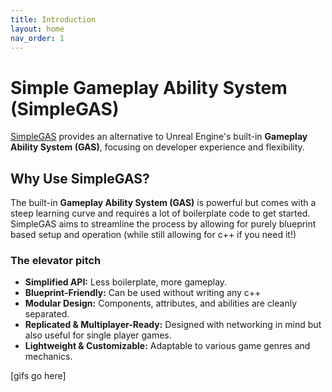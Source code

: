 ```yaml
---
title: Introduction
layout: home
nav_order: 1
---
```


# Simple Gameplay Ability System (SimpleGAS)

[SimpleGAS](https://github.com/strayTrain/SimpleGameplayAbilitySystem) provides an alternative to Unreal Engine's built-in **Gameplay Ability System (GAS)**, focusing on developer experience and flexibility.

## Why Use SimpleGAS?

The built-in **Gameplay Ability System (GAS)** is powerful but comes with a steep learning curve and requires a lot of boilerplate code to get started. SimpleGAS aims to streamline the process by allowing for purely blueprint based setup and operation (while still allowing for c++ if you need it!)

### The elevator pitch

- **Simplified API:** Less boilerplate, more gameplay.
- **Blueprint-Friendly:** Can be used without writing any c++
- **Modular Design:** Components, attributes, and abilities are cleanly separated.
- **Replicated & Multiplayer-Ready:** Designed with networking in mind but also useful for single player games.
- **Lightweight & Customizable:** Adaptable to various game genres and mechanics.

[gifs go here]
